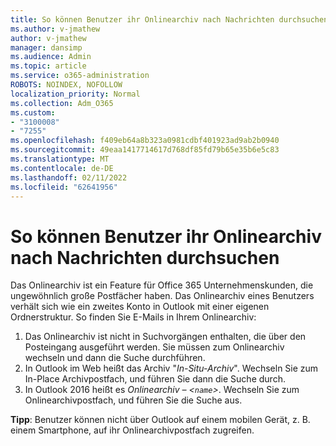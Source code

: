 ```yaml
---
title: So können Benutzer ihr Onlinearchiv nach Nachrichten durchsuchen
ms.author: v-jmathew
author: v-jmathew
manager: dansimp
ms.audience: Admin
ms.topic: article
ms.service: o365-administration
ROBOTS: NOINDEX, NOFOLLOW
localization_priority: Normal
ms.collection: Adm_O365
ms.custom:
- "3100008"
- "7255"
ms.openlocfilehash: f409eb64a8b323a0981cdbf401923ad9ab2b0940
ms.sourcegitcommit: 49eaa1417714617d768df85fd79b65e35b6e5c83
ms.translationtype: MT
ms.contentlocale: de-DE
ms.lasthandoff: 02/11/2022
ms.locfileid: "62641956"
---
```

# <a name="how-users-can-search-their-online-archive-for-messages"></a>So können Benutzer ihr Onlinearchiv nach Nachrichten durchsuchen

Das Onlinearchiv ist ein Feature für Office 365 Unternehmenskunden, die ungewöhnlich große Postfächer haben. Das Onlinearchiv eines Benutzers verhält sich wie ein zweites Konto in Outlook mit einer eigenen Ordnerstruktur. So finden Sie E-Mails in Ihrem Onlinearchiv:

1. Das Onlinearchiv ist nicht in Suchvorgängen enthalten, die über den Posteingang ausgeführt werden. Sie müssen zum Onlinearchiv wechseln und dann die Suche durchführen.
2. In Outlook im Web heißt das Archiv "*In-Situ-Archiv*". Wechseln Sie zum In-Place Archivpostfach, und führen Sie dann die Suche durch.
3. In Outlook 2016 heißt es *Onlinearchiv – <`name`>*. Wechseln Sie zum Onlinearchivpostfach, und führen Sie die Suche aus.

**Tipp**: Benutzer können nicht über Outlook auf einem mobilen Gerät, z. B. einem Smartphone, auf ihr Onlinearchivpostfach zugreifen.
